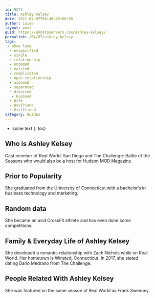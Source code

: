 ```yaml
---
id: 9273
title: Ashley Kelsey
date: 2021-04-07T06:49:45+00:00
author: Laima
layout: post
guid: https://ukdataservers.com/ashley-kelsey/
permalink: /04/07/ashley-kelsey
tags:
 - show love
  - unspecified
  - single
  - relationship
  - engaged
  - married
  - complicated
  - open relationship
  - widowed
  - separated
  - divorced
   - Husband
  - Wife
  - Boyfriend
  - Girlfriend
category: Guides
---
```


* some text
{: toc}


## Who is Ashley Kelsey
                  
                  
                  
Cast member of Real World: San Diego and The Challenge: Battle of the Seasons who would also be a host for Hudson MOD Magazine.
                  
              
            
              
            
                
                
                
## Prior to Popularity
                  
                  
                  
She graduated from the University of Connecticut with a bachelor&#8217;s in business technology and marketing.
                  
              
            
              
            
                
                
                
## Random data
                  
                  
                  
She became an avid CrossFit athlete and has even done some competitions.
                  
              
            
              
            
                
                
                
## Family & Everyday Life of Ashley Kelsey
                  
                  
                  
She developed a romantic relationship with Zach Nichols while on Real World. Her hometown is Winsted, Connecticut. In 2017, she stated dating Dario Medrano from The Challenge.
                  
              
            
              
            
                
                
                
## People Related With Ashley Kelsey
                  
                  
                  
She was featured on the same season of Real World as Frank Sweeney.
                  
              
            
              
            
                
              
            
              
              
            
            
              
            
          
          
          